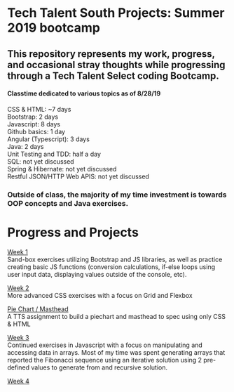 # Tech Talent South Projects: Summer 2019 bootcamp

## This repository represents my work, progress, and occasional stray thoughts while progressing through a Tech Talent Select coding Bootcamp.

#### Classtime dedicated to various topics as of 8/28/19

CSS & HTML: ~7 days  
Bootstrap:  2 days  
Javascript:  8 days  
Github basics: 1 day  
Angular (Typescript): 3 days  
Java: 2 days  
Unit Testing and TDD: half a day  
SQL: not yet discussed  
Spring & Hibernate: not yet discussed  
Restful JSON/HTTP Web APIS: not yet discussed  

### Outside of class, the majority of my time investment is towards OOP concepts and Java exercises.

# Progress and Projects
[Week 1](https://github.com/LaureiVarju/TTS-projects/tree/master/week_1_projects)  
Sand-box exercises utilizing Bootstrap and JS libraries, as well as practice creating basic JS functions (conversion calculations, if-else loops using user input data, displaying values outside of the console, etc).   

[Week 2](https://github.com/LaureiVarju/TTS-projects/tree/master/week_2_projects)  
More advanced CSS exercises with a focus on Grid and Flexbox  
 
[Pie Chart / Masthead](https://github.com/LaureiVarju/TTS-projects/tree/master/HOMEWORK_Michelle_Dilzell/CSS_Piechar_Navbar)      
A TTS assignment to build a piechart and masthead to spec using only CSS & HTML   

[Week 3](https://github.com/LaureiVarju/TTS-projects/tree/master/week_3_projects)   
Continued exercises in Javascript with a focus on manipulating and accessing data in arrays. Most of my time was spent generating arrays that reported the Fibonacci sequence using an iterative solution using 2 pre-defined values to generate from and recursive solution.   

[Week 4](https://github.com/LaureiVarju/TTS-projects/tree/master/week_4_projects)   
 
